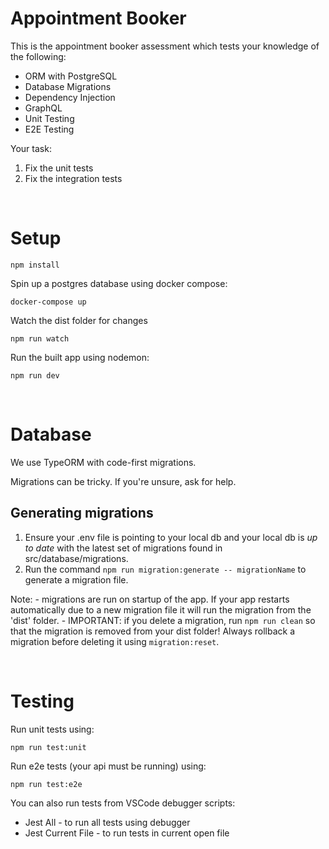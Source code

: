 # Appointment Booker

This is the appointment booker assessment which tests your knowledge of the following:

- ORM with PostgreSQL
- Database Migrations
- Dependency Injection
- GraphQL
- Unit Testing
- E2E Testing

Your task:

1. Fix the unit tests
2. Fix the integration tests

<br />

# Setup

```
npm install
```

Spin up a postgres database using docker compose:

```
docker-compose up
```

Watch the dist folder for changes

```
npm run watch
```

Run the built app using nodemon:

```
npm run dev
```

<br/>

# Database

We use TypeORM with code-first migrations.

Migrations can be tricky. If you're unsure, ask for help.

## Generating migrations

1. Ensure your .env file is pointing to your local db and your local db is _up to date_ with the latest set of migrations found in src/database/migrations.
2. Run the command `npm run migration:generate -- migrationName` to generate a migration file.

Note: - migrations are run on startup of the app. If your app restarts automatically due to a new migration file it will run the migration from the 'dist' folder. - IMPORTANT: if you delete a migration, run `npm run clean` so that the migration is removed from your dist folder! Always rollback a migration before deleting it using `migration:reset`.

<br />

# Testing

Run unit tests using:

```
npm run test:unit
```

Run e2e tests (your api must be running) using:

```
npm run test:e2e
```

You can also run tests from VSCode debugger scripts:

- Jest All - to run all tests using debugger
- Jest Current File - to run tests in current open file
